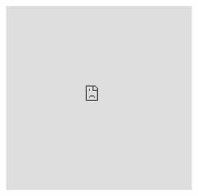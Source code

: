 <iframe src="https://hakimi-pharmacy-client.vercel.app" width="100%" height="500px" style="border: none;"></iframe>
